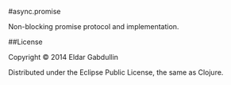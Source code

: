 #async.promise

Non-blocking promise protocol and implementation.

##License

Copyright © 2014 Eldar Gabdullin

Distributed under the Eclipse Public License, the same as Clojure.
